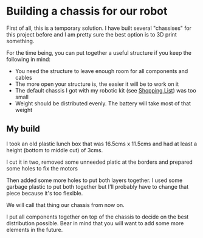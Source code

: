 # Building a chassis for our robot

First of all, this is a temporary solution. I have built several "chassises" for this project before and I am pretty sure the best option is to 3D print something.

For the time being, you can put together a useful structure if you keep the following in mind:

- You need the structure to leave enough room for all components and cables
- The more open your structure is, the easier it will be to work on it
- The default chassis I got with my robotic kit (see [Shopping List](./000_ShoppingList.md)) was too small
- Weight should be distributed evenly. The battery will take most of that weight

## My build

I took an old plastic lunch box that was 16.5cms x 11.5cms and had at least a height (bottom to middle cut) of 3cms.

I cut it in two, removed some unneeded platic at the borders and prepared some holes to fix the motors

Then added some more holes to put both layers together. I used some garbage plastic to put both together but I'll probably have to change that piece because it's too flexible.

We will call that thing our chassis from now on.

I put all components together on top of the chassis to decide on the best distribution possible. Bear in mind that you will want to add some more elements in the future.
